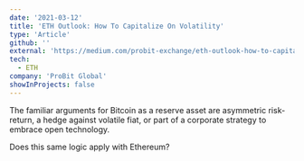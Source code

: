 ```yaml
---
date: '2021-03-12'
title: 'ETH Outlook: How To Capitalize On Volatility'
type: 'Article'
github: ''
external: 'https://medium.com/probit-exchange/eth-outlook-how-to-capitalize-on-volatility-af9ea8b18917'
tech:
  - ETH
company: 'ProBit Global'
showInProjects: false
---
```


The familiar arguments for Bitcoin as a reserve asset are asymmetric risk-return, a hedge against volatile fiat, or part of a corporate strategy to embrace open technology.

Does this same logic apply with Ethereum?
